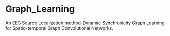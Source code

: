 # Graph_Learning
An EEG Source Localization method-Dynamic Synchronicity Graph Learning for Spatio-temporal Graph Convolutional Networks.
